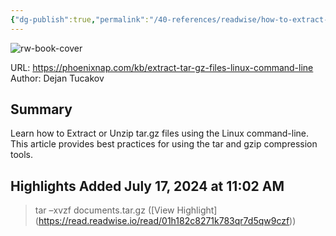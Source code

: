 ```yaml
---
{"dg-publish":true,"permalink":"/40-references/readwise/how-to-extract-or-unzip-tar-gz-files-from-linux-command-line/","tags":["rw/articles"]}
---
```



![rw-book-cover](https://readwise-assets.s3.amazonaws.com/media/uploaded_book_covers/profile_921743/extract-unzip-tar-gz-linux.png)

  

URL: <https://phoenixnap.com/kb/extract-tar-gz-files-linux-command-line>  
Author: Dejan Tucakov

## Summary

Learn how to Extract or Unzip tar.gz files using the Linux command-line. This article provides best practices for using the tar and gzip compression tools.

## Highlights Added July 17, 2024 at 11:02 AM

> tar –xvzf documents.tar.gz ([View Highlight] (<https://read.readwise.io/read/01h182c8271k783qr7d5qw9czf>))
